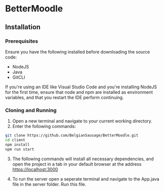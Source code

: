 # BetterMoodle

## Installation

### Prerequisites

Ensure you have the following installed before downloading the source code:

* NodeJS
* Java
* GitCLI

If you're using an IDE like Visual Studio Code and you're installing NodeJS for the first time, ensure that node and npm are installed as environment variables, and that you restart the IDE perform continuing. 

### Cloning and Running

1. Open a new terminal and navigate to your current working directory.
2. Enter the following commands:

```bash
git clone https://github.com/BelgianSausage/BetterMoodle.git
cd client
npm install
npm run start
```

3. The following commands will install all necessary dependencies, and open the project in a tab in your default browser at the address [https://localhost:3000](https://localhost:3000)

4. To run the server open a seperate terminal and navigate to the App.java file in the server folder. Run this file.